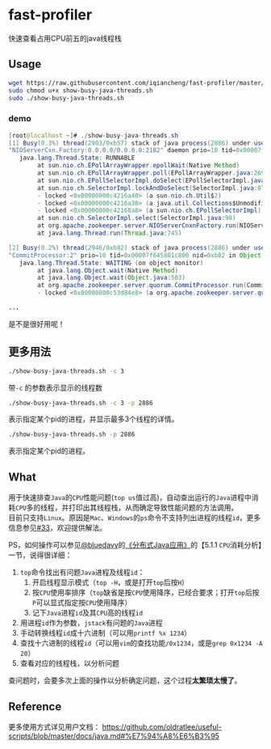 # fast-profiler

快速查看占用CPU前五的java线程栈

## Usage

```bash
wget https://raw.githubusercontent.com/iqiancheng/fast-profiler/master/show-busy-java-threads.sh
sudo chmod u+x show-busy-java-threads.sh
sudo ./show-busy-java-threads.sh
```

### demo

```java
[root@localhost ~]# ./show-busy-java-threads.sh
[1] Busy(0.3%) thread(2903/0xb57) stack of java process(2886) under user(root):
"NIOServerCxn.Factory:0.0.0.0/0.0.0.0:2182" daemon prio=10 tid=0x00007f64b023b000 nid=0xb57 runnable [0x00007f64a4844000]
   java.lang.Thread.State: RUNNABLE
       	at sun.nio.ch.EPollArrayWrapper.epollWait(Native Method)
       	at sun.nio.ch.EPollArrayWrapper.poll(EPollArrayWrapper.java:269)
       	at sun.nio.ch.EPollSelectorImpl.doSelect(EPollSelectorImpl.java:79)
       	at sun.nio.ch.SelectorImpl.lockAndDoSelect(SelectorImpl.java:87)
       	- locked <0x00000000c4216a40> (a sun.nio.ch.Util$2)
       	- locked <0x00000000c4216a30> (a java.util.Collections$UnmodifiableSet)
       	- locked <0x00000000c42168a8> (a sun.nio.ch.EPollSelectorImpl)
       	at sun.nio.ch.SelectorImpl.select(SelectorImpl.java:98)
       	at org.apache.zookeeper.server.NIOServerCnxnFactory.run(NIOServerCnxnFactory.java:178)
       	at java.lang.Thread.run(Thread.java:745)

[2] Busy(0.2%) thread(2946/0xb82) stack of java process(2886) under user(root):
"CommitProcessor:2" prio=10 tid=0x00007f645801c800 nid=0xb82 in Object.wait() [0x00007f649fffe000]
   java.lang.Thread.State: WAITING (on object monitor)
       	at java.lang.Object.wait(Native Method)
       	at java.lang.Object.wait(Object.java:503)
       	at org.apache.zookeeper.server.quorum.CommitProcessor.run(CommitProcessor.java:80)
       	- locked <0x00000000c53d84e8> (a org.apache.zookeeper.server.quorum.CommitProcessor)

...
```

是不是很好用呢！

## 更多用法

```bash
./show-busy-java-threads.sh -c 3
```

带`-c` 的参数表示显示的线程数

```bash
./show-busy-java-threads.sh -c 3 -p 2886
```

表示指定某个pid的进程，并显示最多3个线程的详情。

```bash
./show-busy-java-threads.sh -p 2886
```

表示指定某个pid的进程。

## What

用于快速排查`Java`的`CPU`性能问题(`top us`值过高)，自动查出运行的`Java`进程中消耗`CPU`多的线程，并打印出其线程栈，从而确定导致性能问题的方法调用。  
目前只支持`Linux`。原因是`Mac`、`Windows`的`ps`命令不支持列出进程的线程`id`，更多信息参见[#33](https://github.com/oldratlee/useful-scripts/issues/33)，欢迎提供解法。

PS，如何操作可以参见[@bluedavy](http://weibo.com/bluedavy)的[《分布式Java应用》](https://book.douban.com/subject/4848587/)的【5.1.1 `CPU`消耗分析】一节，说得很详细：

1. `top`命令找出有问题`Java`进程及线程`id`：
    1. 开启线程显示模式（`top -H`，或是打开`top`后按`H`）
    1. 按`CPU`使用率排序（`top`缺省是按`CPU`使用降序，已经合要求；打开`top`后按`P`可以显式指定按`CPU`使用降序）
    1. 记下`Java`进程`id`及其`CPU`高的线程`id`
1. 用进程`id`作为参数，`jstack`有问题的`Java`进程
1. 手动转换线程`id`成十六进制（可以用`printf %x 1234`）
1. 查找十六进制的线程`id`（可以用`vim`的查找功能`/0x1234`，或是`grep 0x1234 -A 20`）
1. 查看对应的线程栈，以分析问题

查问题时，会要多次上面的操作以分析确定问题，这个过程**太繁琐太慢了**。

## Reference

更多使用方式详见用户文档： <https://github.com/oldratlee/useful-scripts/blob/master/docs/java.md#%E7%94%A8%E6%B3%95>
